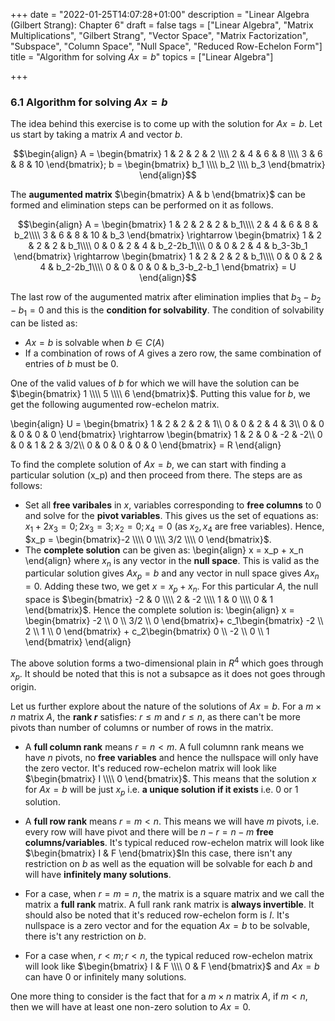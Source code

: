 +++
date = "2022-01-25T14:07:28+01:00"
description = "Linear Algebra (Gilbert Strang): Chapter 6"
draft = false
tags = ["Linear Algebra", "Matrix Multiplications", "Gilbert Strang",
"Vector Space", "Matrix Factorization", "Subspace", "Column Space", "Null Space", "Reduced Row-Echelon Form"]
title = "Algorithm for solving $Ax=b$"
topics = ["Linear Algebra"]

+++

### 6.1 Algorithm for solving $Ax=b$

The idea behind this exercise is to come up with the solution for $Ax=b$. Let us start by taking a matrix $A$ and vector $b$.

$$\begin{align}
A = \begin{bmatrix}
    1 & 2 & 2 & 2 \\\\
    2 & 4 & 6 & 8 \\\\
    3 & 6 & 8 & 10
\end{bmatrix};
b = \begin{bmatrix}
    b_1 \\\\
    b_2 \\\\
    b_3
\end{bmatrix}
\end{align}$$

The <b>augumented matrix</b> $\begin{bmatrix} A & b \end{bmatrix}$ can be formed and elimination steps can be performed on it as follows.

$$\begin{align}
A = \begin{bmatrix}
    1 & 2 & 2 & 2 & b_1\\\\
    2 & 4 & 6 & 8 & b_2\\\\
    3 & 6 & 8 & 10 & b_3
\end{bmatrix} \rightarrow
\begin{bmatrix}
    1 & 2 & 2 & 2 & b_1\\\\
    0 & 0 & 2 & 4 & b_2-2b_1\\\\
    0 & 0 & 2 & 4 & b_3-3b_1
\end{bmatrix} \rightarrow
\begin{bmatrix}
    1 & 2 & 2 & 2 & b_1\\\\
    0 & 0 & 2 & 4 & b_2-2b_1\\\\
    0 & 0 & 0 & 0 & b_3-b_2-b_1
\end{bmatrix} = U
\end{align}$$

The last row of the augumented matrix after elimination implies that $b_3-b_2-b_1 = 0$ and this is the <b>condition for solvability</b>. The condition of solvability can be listed as:
* $Ax=b$ is solvable when $b \in C(A)$
* If a combination of rows of $A$ gives a zero row, the same combination of entries of $b$ must be $0$. 

One of the valid values of $b$ for which we will have the solution can be $\begin{bmatrix}
    1 \\\\
    5 \\\\
    6
\end{bmatrix}$. Putting this value for $b$, we get the following augumented  row-echelon matrix.

\begin{align}
U = \begin{bmatrix}
    1 & 2 & 2 & 2 & 1\\\\
    0 & 0 & 2 & 4 & 3\\\\
    0 & 0 & 0 & 0 & 0
\end{bmatrix} \rightarrow
\begin{bmatrix}
    1 & 2 & 0 & -2 & -2\\\\
    0 & 0 & 1 & 2 & 3/2\\\\
    0 & 0 & 0 & 0 & 0
\end{bmatrix} = R
\end{align}

To find the complete solution of $Ax=b$, we can start with finding a particular solution (x_p) and then proceed from there. The steps are as follows:
* Set all <b>free varibales</b> in $x$, variables corresponding to <b>free columns</b> to $0$ and solve for the <b>pivot variables</b>. This gives us the set of equations as: $x_1 + 2x_3 =0;2x_3=3;x_2=0;x_4=0$ (as $x_2,x_4$ are free variables). Hence, $x_p = \begin{bmatrix}-2 \\\\
0 \\\\
3/2 \\\\
0
\end{bmatrix}$.
* The <b>complete solution</b> can be given as:
\begin{align}
x = x_p + x_n
\end{align}
where $x_n$ is any vector in the <b>null space</b>. This is valid as the particular solution gives $Ax_p = b$ and any vector in null space gives $Ax_n = 0$. Adding these two, we get $x=x_p+x_n$. For this particular $A$, the null space is $\begin{bmatrix}
    -2 & 0 \\\\
    2 & -2 \\\\
    1 & 0 \\\\
    0 & 1
\end{bmatrix}$. Hence the complete solution is:
\begin{align}
x = \begin{bmatrix}
    -2 \\\\
    0 \\\\
    3/2 \\\\
    0
\end{bmatrix}+
c_1\begin{bmatrix}
    -2 \\\\
    2  \\\\
    1  \\\\
    0 
\end{bmatrix} +
c_2\begin{bmatrix}
    0 \\\\
    -2  \\\\
    0 \\\\
    1 
\end{bmatrix}
\end{align}

The above solution forms a two-dimensional plain in $R^4$ which goes through $x_p$. It should be noted that this is not a subsapce as it does not goes through origin.

Let us further explore about the nature of the solutions of $Ax=b$. For a $m \times n$ matrix $A$, the <b>rank $r$</b> satisfies: $r \leq m$ and $r \leq n$, as there can't be more pivots than number of columns or number of rows in the matrix. 

* A <b>full column rank</b> means $r=n < m$. A full columnn rank means we have $n$ pivots, no <b>free variables</b> and hence the nullspace will only have the zero vector. It's reduced row-echelon matrix will look like $\begin{bmatrix}
    I \\\\
    0 
\end{bmatrix}$. This means that the solution $x$ for $Ax=b$ will be just $x_p$ i.e. <b>a unique solution if it exists</b> i.e. $0$ or $1$ solution.

* A <b>full row rank</b> means $r=m < n$. This means we will have $m$ pivots, i.e. every row will have pivot and there will be $n-r=n-m$ <b>free columns/variables</b>. It's typical reduced row-echelon matrix will look like $\begin{bmatrix}
    I & F
\end{bmatrix}$In this case, there isn't any restriction on $b$ as well as the equation will be solvable for each $b$ and will have <b>infinitely many solutions</b>.

* For a case, when $r=m=n$, the matrix is a square matrix and we call the matrix a <b>full rank</b> matrix. A full rank rank matrix is <b>always invertible</b>. It should also be noted that it's reduced row-echelon form is $I$. It's nullspace is a zero vector and for the equation $Ax=b$ to be solvable, there is't any restriction on $b$.

* For a case when, $r < m;r < n$, the typical reduced row-echelon matrix will look like $\begin{bmatrix}
    I & F \\\\
    0 & F
\end{bmatrix}$ and $Ax=b$ can have $0$ or infinitely many solutions.

One more thing to consider is the fact that for a $m \times n$ matrix $A$, if $m < n$, then we will have at least one non-zero solution to $Ax=0$.
